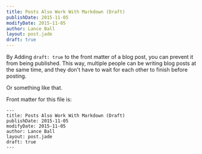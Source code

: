 ```yaml
---
title: Posts Also Work With Markdown (Draft)
publishDate: 2015-11-05
modifyDate: 2015-11-05
author: Lance Ball
layout: post.jade
draft: true
---
```


By Adding `draft: true` to the front matter of a blog post, you can prevent it
from being published. This way, multiple people can be writing blog posts at the
same time, and they don't have to wait for each other to finish before posting.

Or something like that.

Front matter for this file is:

    ---
    title: Posts Also Work With Markdown (Draft)
    publishDate: 2015-11-05
    modifyDate: 2015-11-05
    author: Lance Ball
    layout: post.jade
    draft: true
    ---
